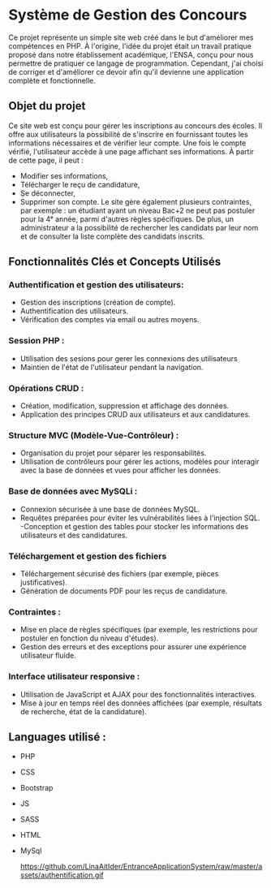 # Système de Gestion des Concours
Ce projet représente un simple site web créé dans le but d'améliorer mes compétences en PHP. À l'origine, l'idée du projet était un travail pratique proposé dans notre établissement académique, l'ENSA, conçu pour nous permettre de pratiquer ce langage de programmation. Cependant, j'ai choisi de corriger et d'améliorer ce devoir afin qu'il devienne une application complète et fonctionnelle. 

## Objet du projet
Ce site web est conçu pour gérer les inscriptions au concours des écoles. Il offre aux utilisateurs la possibilité de s'inscrire en fournissant toutes les informations nécessaires et de vérifier leur compte. Une fois le compte vérifié, l'utilisateur accède à une page affichant ses informations. À partir de cette page, il peut :
- Modifier ses informations,
- Télécharger le reçu de candidature,
- Se déconnecter,
- Supprimer son compte.
Le site gère également plusieurs contraintes, par exemple : un étudiant ayant un niveau Bac+2 ne peut pas postuler pour la 4ᵉ année, parmi d'autres règles spécifiques. De plus, un administrateur a la possibilité de rechercher les candidats par leur nom et de consulter la liste complète des candidats inscrits.

## Fonctionnalités Clés et Concepts Utilisés
### Authentification et gestion des utilisateurs:
  - Gestion des inscriptions (création de compte).
  - Authentification des utilisateurs.
  - Vérification des comptes via email ou autres moyens.
### Session PHP :
  - Utilisation des sesions pour gerer les connexions des utilisateurs
  - Maintien de l'état de l'utilisateur pendant la navigation.
### Opérations CRUD : 
  - Création, modification, suppression et affichage des données.
  - Application des principes CRUD aux utilisateurs et aux candidatures.
### Structure MVC (Modèle-Vue-Contrôleur) :
  - Organisation du projet pour séparer les responsabilités.
  - Utilisation de contrôleurs pour gérer les actions, modèles pour interagir avec la base de données et vues pour afficher les données.
### Base de données avec MySQLi :
- Connexion sécurisée à une base de données MySQL.
- Requêtes préparées pour éviter les vulnérabilités liées à l'injection SQL.
-Conception et gestion des tables pour stocker les informations des utilisateurs et des candidatures.
### Téléchargement et gestion des fichiers
- Téléchargement sécurisé des fichiers (par exemple, pièces justificatives).
- Génération de documents PDF pour les reçus de candidature.
### Contraintes :
- Mise en place de règles spécifiques (par exemple, les restrictions pour postuler en fonction du niveau d'études).
- Gestion des erreurs et des exceptions pour assurer une expérience utilisateur fluide.
### Interface utilisateur responsive :
- Utilisation de JavaScript et AJAX pour des fonctionnalités interactives.
- Mise à jour en temps réel des données affichées (par exemple, résultats de recherche, état de la candidature).
## Languages utilisé :
- PHP
- CSS
- Bootstrap
- JS
- SASS
- HTML
- MySql

  https://github.com/LinaAitIder/EntranceApplicationSystem/raw/master/assets/authentification.gif






